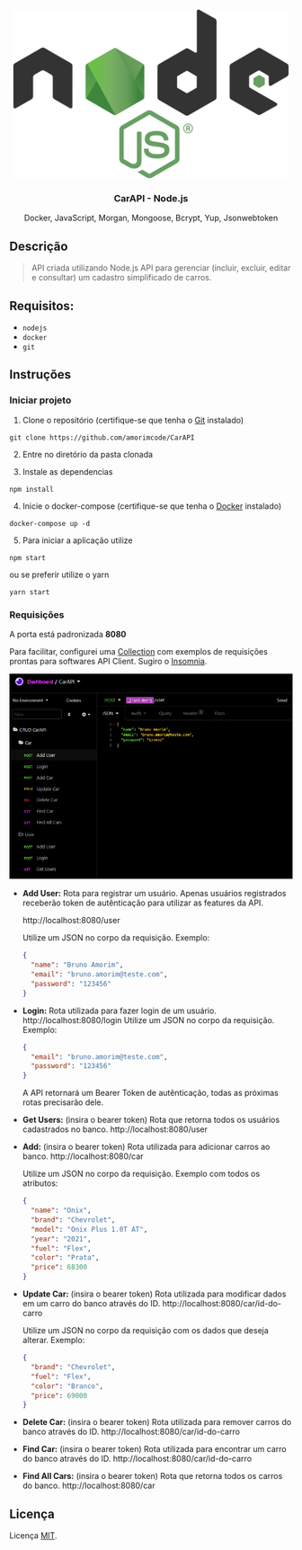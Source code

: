 
<br />
<p align="center">
  <a href="https://github.com/amorimcode/CarAPI">
    <img src="./assets/node.png" alt="Logo" height="300">
  </a>

  <h3 align="center">CarAPI - Node.js</h3>

  <p align="center">
    Docker, JavaScript, Morgan, Mongoose, Bcrypt, Yup, Jsonwebtoken
    <br />
  </p>
</p>

## Descrição

 > API criada utilizando Node.js API para gerenciar (incluir, excluir, editar e consultar) um cadastro simplificado de carros.

## Requisitos:

- `nodejs`
- `docker`
- `git`

## Instruções

### Iniciar projeto

1. Clone o repositório (certifique-se que tenha o [Git](https://git-scm.com/) instalado)

```shell
git clone https://github.com/amorimcode/CarAPI
```
2. Entre no diretório da pasta clonada

3. Instale as dependencias 

```shell
npm install
```

4. Inicie o docker-compose (certifique-se que tenha o [Docker](https://hub.docker.com/) instalado)
```shell
docker-compose up -d
```
5. Para iniciar a aplicação utilize

```shell
npm start
```
ou se preferir utilize o yarn

```shell
yarn start
```
### Requisições
A porta está padronizada **8080**

Para facilitar, configurei uma [Collection](/Collection) com exemplos de requisições prontas para softwares API Client. Sugiro o [Insomnia](https://insomnia.rest/).

<img src="./assets/collection.png" alt="Logo" height="auto">

- **Add User:**
  Rota para registrar um usuário.
  Apenas usuários registrados receberão token de autênticação para utilizar as features da API.

  http://localhost:8080/user

  Utilize um JSON no corpo da requisição.
  Exemplo:
  ```JSON
  {
    "name": "Bruno Amorim",
    "email": "bruno.amorim@teste.com",
    "password": "123456"
  }
  ```

- **Login:**
  Rota utilizada para fazer login de um usuário.
  http://localhost:8080/login
  Utilize um JSON no corpo da requisição.
  Exemplo:
  ```JSON
  {
    "email": "bruno.amorim@teste.com",
    "password": "123456"
  }
  ```
  A API retornará um Bearer Token de autênticação, todas as próximas rotas precisarão dele.

- **Get Users:** (insira o bearer token)
  Rota que retorna todos os usuários cadastrados no banco.
  http://localhost:8080/user

- **Add:** (insira o bearer token)
  Rota utilizada para adicionar carros ao banco.
  http://localhost:8080/car

  Utilize um JSON no corpo da requisição.
  Exemplo com todos os atributos:
  ```JSON
  {
    "name": "Onix",
    "brand": "Chevrolet",
    "model": "Onix Plus 1.0T AT",
    "year": "2021",
    "fuel": "Flex",
    "color": "Prata",
    "price": 68300
  }
  ```

- **Update Car:** (insira o bearer token)
  Rota utilizada para modificar dados em um carro do banco através do ID.
  http://localhost:8080/car/id-do-carro

  Utilize um JSON no corpo da requisição com os dados que deseja alterar.
  Exemplo:
  ```JSON
  {
    "brand": "Chevrolet",
    "fuel": "Flex",
    "color": "Branco",
    "price": 69000
  }
  ```
- **Delete Car:** (insira o bearer token)
  Rota utilizada para remover carros do banco através do ID.
  http://localhost:8080/car/id-do-carro

- **Find Car:** (insira o bearer token)
  Rota utilizada para encontrar um carro do banco através do ID.
  http://localhost:8080/car/id-do-carro

- **Find All Cars:** (insira o bearer token)
  Rota que retorna todos os carros do banco.
  http://localhost:8080/car

## Licença
Licença [MIT](LICENSE).
